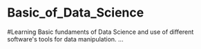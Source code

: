 # Basic_of_Data_Science
#Learning Basic fundaments of Data Science and use of different software's tools for data manipulation.
...

